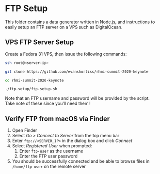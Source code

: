 # FTP Setup

This folder contains a data generator written in Node.js, and instructions to
easily setup an FTP server on a VPS such as DigitalOcean.

## VPS FTP Server Setup

Create a Fedora 31 VPS, then issue the following commands:

```bash
ssh root@<server-ip>

git clone https://github.com/evanshortiss/rhmi-summit-2020-keynote

cd rhmi-summit-2020-keynote

./ftp-setup/ftp.setup.sh
```

Note that an FTP username and password will be provided by the script. Take
note of these since you'll need them!

## Verify FTP from macOS via Finder

1. Open Finder
1. Select *Go > Connect to Server* from the top menu bar
1. Enter `ftp://<SERVER_IP>` in the dialog box and click *Connect*
1. Select *Registered User* when prompted:
    1. Enter `ftp-user` as the username
    1. Enter the FTP user password
1. You should be successfully connected and be able to browse files in `/home/ftp-user` on the remote server
